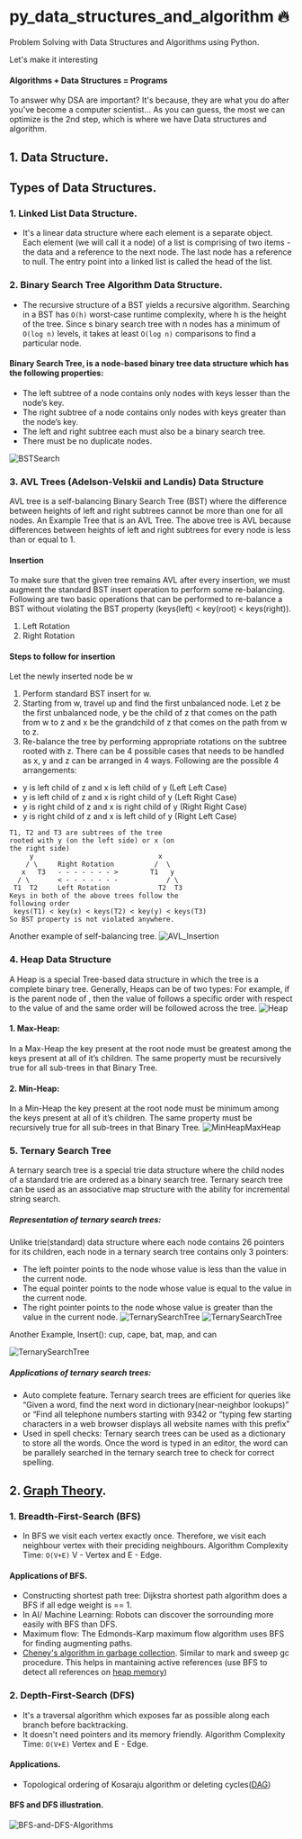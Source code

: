 # py_data_structures_and_algorithm 🔥
Problem Solving with Data Structures and Algorithms using Python. 

Let's make it interesting

#### Algorithms + Data Structures = Programs

To answer why DSA are important? It's because, they are what you do after you've become a computer scientist... As you can guess, the most we can optimize is the 2nd step, which is where we have Data structures and algorithm.
## 1. Data Structure.

## Types of Data Structures.
### 1. Linked List Data Structure.
* It's a linear data structure where each element is a separate object. Each element (we will call it a node) of a list is comprising of two items - the data and a reference to the next node. The last node has a reference to null. The entry point into a linked list is called the head of the list.

### 2. Binary Search Tree Algorithm Data Structure.
* The recursive structure of a BST yields a recursive algorithm. Searching in a BST has ```O(h)``` worst-case runtime complexity, where h is the height of the tree. Since s binary search tree with n nodes has a minimum of ```O(log n)``` levels, it takes at least ```O(log n)``` comparisons to find a particular node.

#### Binary Search Tree, is a node-based binary tree data structure which has the following properties:
- The left subtree of a node contains only nodes with keys lesser than the node’s key.
- The right subtree of a node contains only nodes with keys greater than the node’s key.
- The left and right subtree each must also be a binary search tree.
- There must be no duplicate nodes.
 
![BSTSearch](BSTSearch.png)

### 3. AVL Trees (Adelson-Velskii and Landis) Data Structure
AVL tree is a self-balancing Binary Search Tree (BST) where the difference between heights of left and right subtrees cannot be more than one for all nodes. An Example Tree that is an AVL Tree. The above tree is AVL because differences between heights of left and right subtrees for every node is less than or equal to 1.

#### Insertion
To make sure that the given tree remains AVL after every insertion, we must augment the standard BST insert operation to perform some re-balancing. Following are two basic operations that can be performed to re-balance a BST without violating the BST property (keys(left) < key(root) < keys(right)).
1) Left Rotation
2) Right Rotation
#### Steps to follow for insertion
Let the newly inserted node be w
1) Perform standard BST insert for w.
2) Starting from w, travel up and find the first unbalanced node. Let z be the first unbalanced node, y be the child of z that comes on the path from w to z and x be the grandchild of z that comes on the path from w to z.
3) Re-balance the tree by performing appropriate rotations on the subtree rooted with z. There can be 4 possible cases that needs to be handled as x, y and z can be arranged in 4 ways. Following are the possible 4 arrangements:
* y is left child of z and x is left child of y (Left Left Case)
* y is left child of z and x is right child of y (Left Right Case)
* y is right child of z and x is right child of y (Right Right Case)
* y is right child of z and x is left child of y (Right Left Case)
```
T1, T2 and T3 are subtrees of the tree 
rooted with y (on the left side) or x (on 
the right side)           
     y                               x
    / \     Right Rotation          /  \
   x   T3   - - - - - - - >        T1   y 
  / \       < - - - - - - -            / \
 T1  T2     Left Rotation            T2  T3
Keys in both of the above trees follow the 
following order 
 keys(T1) < key(x) < keys(T2) < key(y) < keys(T3)
So BST property is not violated anywhere.
```
Another example of self-balancing tree.
![AVL_Insertion](AVL_Insertion.jpg)

### 4. Heap Data Structure
A Heap is a special Tree-based data structure in which the tree is a complete binary tree. Generally, Heaps can be of two types: For example, if is the parent node of , then the value of follows a specific order with respect to the value of and the same order will be followed across the tree.
![Heap](HeapValid.png)
#### 1. Max-Heap: 
In a Max-Heap the key present at the root node must be greatest among the keys present at all of it’s children. The same property must be recursively true for all sub-trees in that Binary Tree.
#### 2. Min-Heap: 
In a Min-Heap the key present at the root node must be minimum among the keys present at all of it’s children. The same property must be recursively true for all sub-trees in that Binary Tree.
![MinHeapMaxHeap](MinHeapAndMaxHeap.png)

### 5. Ternary Search Tree
A ternary search tree is a special trie data structure where the child nodes of a standard trie are ordered as a binary search tree. Ternary search tree can be used as an associative map structure with the ability for incremental string search.
##### Representation of ternary search trees:
Unlike trie(standard) data structure where each node contains 26 pointers for its children, each node in a ternary search tree contains only 3 pointers:
* The left pointer points to the node whose value is less than the value in the current node.
* The equal pointer points to the node whose value is equal to the value in the current node.
* The right pointer points to the node whose value is greater than the value in the current node.
![TernarySearchTree](TernarySearchTree1.png) ![TernarySearchTree](TernarySearchTree2.png)  

Another Example, Insert(): cup, cape, bat, map, and can 

![TernarySearchTree](TernarySearchTree3.png)
##### Applications of ternary search trees:
* Auto complete feature. Ternary search trees are efficient for queries like “Given a word, find the next word in dictionary(near-neighbor lookups)” or “Find all telephone numbers starting with 9342 or “typing few starting characters in a web browser displays all website names with this prefix”
*  Used in spell checks: Ternary search trees can be used as a dictionary to store all the words. Once the word is typed in an editor, the word can be parallely searched in the ternary search tree to check for correct spelling.

## 2. [Graph Theory](https://github.com/RocqJones/py_data_structures_and_algorithm/Graph_Algorithm).
### 1. Breadth-First-Search (BFS)
* In BFS we visit each vertex exactly once. Therefore, we visit each neighbour vertex with their preciding neighbours.
Algorithm Complexity Time: ```O(V+E)``` V - Vertex and E - Edge.
#### Applications of BFS.
- Constructing shortest path tree: Dijkstra shortest path algorithm does a BFS if all edge weight is == 1.
- In AI/ Machine Learning: Robots can discover the sorrounding more easily with BFS than DFS.
- Maximum flow: The Edmonds-Karp maximum flow algorithm uses BFS for finding augmenting paths.
- [Cheney's algorithm in garbage collection](https://en.wikipedia.org/wiki/Cheney%27s_algorithm). Similar to mark and sweep gc procedure. This helps in mantaining active references (use BFS to detect all references on [heap memory](https://heap-exploitation.dhavalkapil.com/heap_memory.html))

### 2. Depth-First-Search (DFS)
* It's a traversal algorithm which exposes far as possible along each branch before backtracking.
* It doesn't need pointers and its memory friendly.
Algorithm Complexity Time: ```O(V+E)``` Vertex and E - Edge.
#### Applications.
- Topological ordering of Kosaraju algorithm or deleting cycles([DAG](https://en.wikipedia.org/wiki/Directed_acyclic_graph))

#### BFS and DFS illustration.
![BFS-and-DFS-Algorithms](BFS-and-DFS-Algorithms.png)
